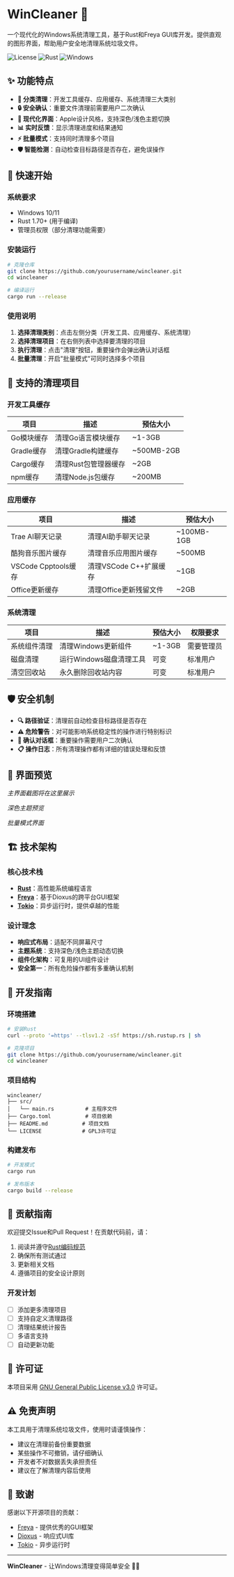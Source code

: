 # WinCleaner 🧹

一个现代化的Windows系统清理工具，基于Rust和Freya GUI库开发。提供直观的图形界面，帮助用户安全地清理系统垃圾文件。

![License](https://img.shields.io/badge/license-GPL3-blue.svg)
![Rust](https://img.shields.io/badge/rust-%23000000.svg?style=flat&logo=rust&logoColor=white)
![Windows](https://img.shields.io/badge/platform-windows-lightgrey)

## ✨ 功能特点

- **🎯 分类清理**：开发工具缓存、应用缓存、系统清理三大类别
- **🔒 安全确认**：重要文件清理前需要用户二次确认
- **🎨 现代化界面**：Apple设计风格，支持深色/浅色主题切换
- **📊 实时反馈**：显示清理进度和结果通知
- **⚡ 批量模式**：支持同时清理多个项目
- **🛡️ 智能检测**：自动检查目标路径是否存在，避免误操作

## 🚀 快速开始

### 系统要求
- Windows 10/11
- Rust 1.70+ (用于编译)
- 管理员权限（部分清理功能需要）

### 安装运行

```bash
# 克隆仓库
git clone https://github.com/yourusername/wincleaner.git
cd wincleaner

# 编译运行
cargo run --release
```

### 使用说明

1. **选择清理类别**：点击左侧分类（开发工具、应用缓存、系统清理）
2. **选择清理项目**：在右侧列表中选择要清理的项目
3. **执行清理**：点击"清理"按钮，重要操作会弹出确认对话框
4. **批量清理**：开启"批量模式"可同时选择多个项目

## 🧹 支持的清理项目

### 开发工具缓存
| 项目 | 描述 | 预估大小 |
|------|------|----------|
| Go模块缓存 | 清理Go语言模块缓存 | ~1-3GB |
| Gradle缓存 | 清理Gradle构建缓存 | ~500MB-2GB |
| Cargo缓存 | 清理Rust包管理器缓存 | ~2GB |
| npm缓存 | 清理Node.js包缓存 | ~200MB |

### 应用缓存
| 项目 | 描述 | 预估大小 |
|------|------|----------|
| Trae AI聊天记录 | 清理AI助手聊天记录 | ~100MB-1GB |
| 酷狗音乐图片缓存 | 清理音乐应用图片缓存 | ~500MB |
| VSCode Cpptools缓存 | 清理VSCode C++扩展缓存 | ~1GB |
| Office更新缓存 | 清理Office更新残留文件 | ~2GB |

### 系统清理
| 项目 | 描述 | 预估大小 | 权限要求 |
|------|------|----------|----------|
| 系统组件清理 | 清理Windows更新组件 | ~1-3GB | 需要管理员 |
| 磁盘清理 | 运行Windows磁盘清理工具 | 可变 | 标准用户 |
| 清空回收站 | 永久删除回收站内容 | 可变 | 标准用户 |

## 🛡️ 安全机制

- **🔍 路径验证**：清理前自动检查目标路径是否存在
- **⚠️ 危险警告**：对可能影响系统稳定性的操作进行特别标识
- **🔄 确认对话框**：重要操作需要用户二次确认
- **📋 操作日志**：所有清理操作都有详细的错误处理和反馈

## 🎨 界面预览

*主界面截图将在这里展示*

*深色主题预览*

*批量模式界面*

## 🏗️ 技术架构

### 核心技术栈
- **[Rust](https://www.rust-lang.org/)**：高性能系统编程语言
- **[Freya](https://freyaui.dev/)**：基于Dioxus的跨平台GUI框架
- **[Tokio](https://tokio.rs/)**：异步运行时，提供卓越的性能

### 设计理念
- **响应式布局**：适配不同屏幕尺寸
- **主题系统**：支持深色/浅色主题动态切换
- **组件化架构**：可复用的UI组件设计
- **安全第一**：所有危险操作都有多重确认机制

## 🔧 开发指南

### 环境搭建
```bash
# 安装Rust
curl --proto '=https' --tlsv1.2 -sSf https://sh.rustup.rs | sh

# 克隆项目
git clone https://github.com/yourusername/wincleaner.git
cd wincleaner
```

### 项目结构
```
wincleaner/
├── src/
│   └── main.rs          # 主程序文件
├── Cargo.toml           # 项目依赖
├── README.md           # 项目文档
└── LICENSE             # GPL3许可证
```

### 构建发布
```bash
# 开发模式
cargo run

# 发布版本
cargo build --release
```

## 🤝 贡献指南

欢迎提交Issue和Pull Request！在贡献代码前，请：

1. 阅读并遵守[Rust编码规范](https://doc.rust-lang.org/1.0.0/style/README.html)
2. 确保所有测试通过
3. 更新相关文档
4. 遵循项目的安全设计原则

### 开发计划
- [ ] 添加更多清理项目
- [ ] 支持自定义清理路径
- [ ] 清理结果统计报告
- [ ] 多语言支持
- [ ] 自动更新功能

## 📄 许可证

本项目采用 [GNU General Public License v3.0](LICENSE) 许可证。

## ⚠️ 免责声明

本工具用于清理系统垃圾文件，使用时请谨慎操作：
- 建议在清理前备份重要数据
- 某些操作不可撤销，请仔细确认
- 开发者不对数据丢失承担责任
- 建议在了解清理内容后使用

## 🙏 致谢

感谢以下开源项目的贡献：
- [Freya](https://github.com/marc2332/freya) - 提供优秀的GUI框架
- [Dioxus](https://github.com/DioxusLabs/dioxus) - 响应式UI库
- [Tokio](https://github.com/tokio-rs/tokio) - 异步运行时

---

**WinCleaner** - 让Windows清理变得简单安全 🧹✨